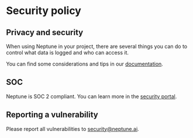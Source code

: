 # Security policy

## Privacy and security

When using Neptune in your project, there are several things you can do to control what data is logged and who can access it.

You can find some considerations and tips in our [documentation](https://docs-legacy.neptune.ai/about/privacy_and_sensitive_data/).

## SOC

Neptune is SOC 2 compliant. You can learn more in the [security portal](https://security.neptune.ai/).

## Reporting a vulnerability

Please report all vulnerabilities to security@neptune.ai.
